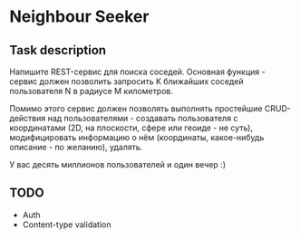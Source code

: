 Neighbour Seeker
================

Task description
----------------

Напишите REST-сервис для поиска соседей.
Основная функция - сервис должен позволить запросить K ближайших соседей пользователя N в радиусе M километров.

Помимо этого сервис должен позволять выполнять простейшие CRUD-действия над пользователями -
создавать пользователя с координатами (2D, на плоскости, сфере или геоиде - не суть),
модифицировать информацию о нём (координаты, какое-нибудь описание - по желанию), удалять.

У вас десять миллионов пользователей и один вечер :)

TODO
----
- Auth
- Content-type validation
